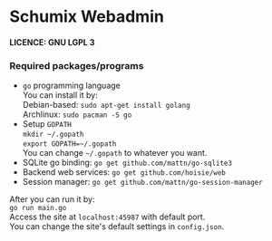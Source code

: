 # Schumix Webadmin

#### LICENCE: GNU LGPL 3
### Required packages/programs
* `go` programming language<br>
	You can install it by: <br>
	Debian-based: `sudo apt-get install golang`<br>
	Archlinux: `sudo pacman -S go`<br>
* Setup `GOPATH`<br>
	`mkdir ~/.gopath`<br>
	`export GOPATH=~/.gopath`<br>
	You can change `~/.gopath` to whatever you want.<br>
* SQLite go binding: 	`go get github.com/mattn/go-sqlite3`
* Backend web services: `go get github.com/hoisie/web`
* Session manager: 	`go get github.com/mattn/go-session-manager`

After you can run it by:<br>
`go run main.go`<br>
Access the site at `localhost:45987` with default port.<br>
You can change the site's default settings in `config.json`.
